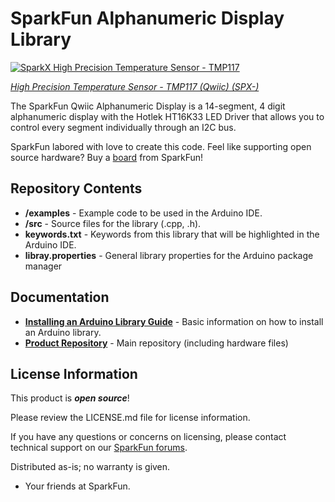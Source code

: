 SparkFun Alphanumeric Display Library
========================================

[![SparkX High Precision Temperature Sensor - TMP117]()]()

[*High Precision Temperature Sensor - TMP117 (Qwiic) (SPX-)*]()

The SparkFun Qwiic Alphanumeric Display is a 14-segment, 4 digit alphanumeric display with the Hotlek HT16K33 LED Driver that allows you to control every segment individually through an I2C bus. 

SparkFun labored with love to create this code. Feel like supporting open source hardware? 
Buy a [board]() from SparkFun!

Repository Contents
-------------------

* **/examples** - Example code to be used in the Arduino IDE.
* **/src** - Source files for the library (.cpp, .h).
* **keywords.txt** - Keywords from this library that will be highlighted in the Arduino IDE.
* **libray.properties** - General library properties for the Arduino package manager

Documentation
--------------

* **[Installing an Arduino Library Guide](https://learn.sparkfun.com/tutorials/installing-an-arduino-library)** - Basic information on how to install an Arduino library.
* **[Product Repository](https://github.com/sparkfunX/Qwiic_TMP117)** - Main repository (including hardware files)

License Information
-------------------

This product is _**open source**_! 

Please review the LICENSE.md file for license information. 

If you have any questions or concerns on licensing, please contact technical support on our [SparkFun forums](https://forum.sparkfun.com/viewforum.php?f=152).

Distributed as-is; no warranty is given.

- Your friends at SparkFun.

_<COLLABORATION CREDIT>_
